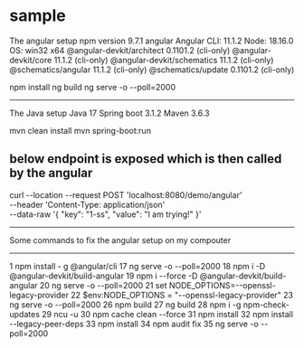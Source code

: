 # sample
The angular setup 
 npm version 9.7.1
 angular 
 Angular CLI: 11.1.2
 Node: 18.16.0
 OS: win32 x64
 @angular-devkit/architect    0.1101.2 (cli-only)
@angular-devkit/core         11.1.2 (cli-only)
@angular-devkit/schematics   11.1.2 (cli-only)
@schematics/angular          11.1.2 (cli-only)
@schematics/update           0.1101.2 (cli-only)

npm install
ng build
ng serve -o --poll=2000

--------------------------------------------------------
The Java setup 
Java 17
Spring boot 3.1.2
Maven 3.6.3

mvn clean install
mvn spring-boot:run

below endpoint is exposed which is then called by the angular
------------------------------------------------------------
curl --location --request POST 'localhost:8080/demo/angular' \
--header 'Content-Type: application/json' \
--data-raw '{
    "key": "1-ss",
    "value": "I am trying!"
}'

------------------------------------------------------------------------------

Some commands to fix the angular setup on my compouter
  -- -----------
   1 npm install - g @angular/cli
  17 ng serve -o --poll=2000
  18 npm i -D @angular-devkit/build-angular
  19 npm i --force -D @angular-devkit/build-angular
  20 ng serve -o --poll=2000
  21 set NODE_OPTIONS=--openssl-legacy-provider
  22 $env:NODE_OPTIONS = "--openssl-legacy-provider"
  23 ng serve -o --poll=2000
  26 npm build
  27 ng build
  28 npm i -g npm-check-updates
  29 ncu -u
  30 npm cache clean --force
  31 npm install
  32 npm install --legacy-peer-deps
  33 npm install
  34 npm audit fix
  35 ng serve -o --poll=2000

